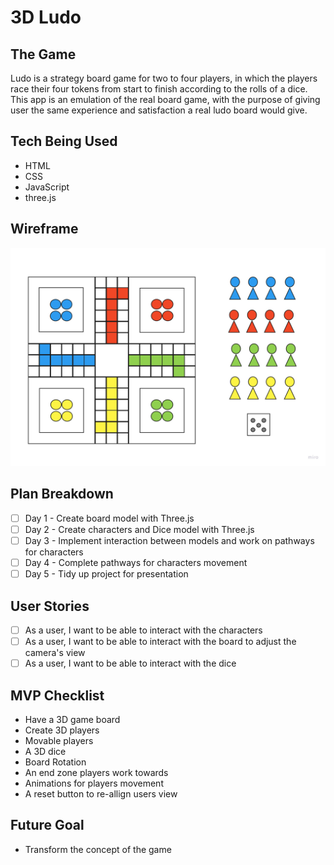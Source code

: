 # 3D Ludo

## The Game

Ludo is a strategy board game for two to four players, in which the players race their four tokens from start to
finish according to the rolls of a dice. This app is an emulation of the real board game, with the purpose of giving 
user the same experience and satisfaction a real ludo board would give.

## Tech Being Used
* HTML
* CSS
* JavaScript
* three.js

## Wireframe
![Wireframe](LudoImage.jpg)

## Plan Breakdown
- [ ] Day 1 - Create board model with Three.js 
- [ ] Day 2 - Create characters and Dice model with Three.js
- [ ] Day 3 - Implement interaction between models and work on pathways for characters
- [ ] Day 4 - Complete pathways for characters movement
- [ ] Day 5 - Tidy up project for presentation

## User Stories
- [ ] As a user, I want to be able to interact with the characters
- [ ] As a user, I want to be able to interact with the board to adjust the camera's view
- [ ] As a user, I want to be able to interact with the dice

## MVP Checklist
* Have a 3D game board 
* Create 3D players
* Movable players 
* A 3D dice
* Board Rotation 
* An end zone players work towards
* Animations for players movement
* A reset button to re-allign users view

## Future Goal
* Transform the concept of the game
